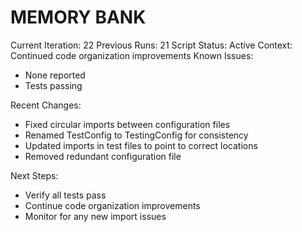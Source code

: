 # MEMORY BANK

Current Iteration: 22
Previous Runs: 21
Script Status: Active
Context: Continued code organization improvements
Known Issues:
- None reported
- Tests passing

Recent Changes:
- Fixed circular imports between configuration files
- Renamed TestConfig to TestingConfig for consistency
- Updated imports in test files to point to correct locations
- Removed redundant configuration file

Next Steps:
- Verify all tests pass
- Continue code organization improvements
- Monitor for any new import issues

